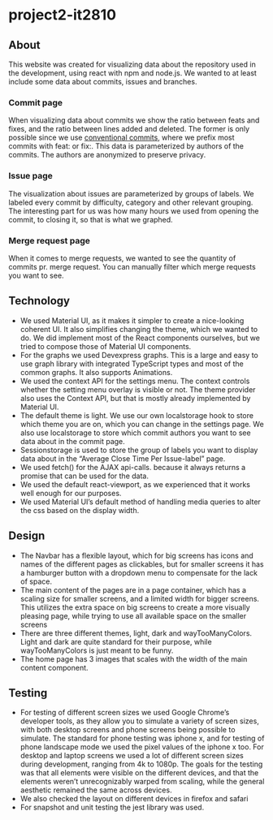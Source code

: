 # project2-it2810
## About
This website was created for visualizing data about the repository used in the development, using react with npm and node.js.
We wanted to at least include some data about commits, issues and branches.

### Commit page
When visualizing data about commits we show the ratio between feats and fixes,
and the ratio between lines added and deleted. The former is only possible
since we use [conventional commits](https://www.conventionalcommits.org/en/v1.0.0/),
where we prefix most commits with feat: or fix:.
This data is parameterized by authors of the commits.
The authors are anonymized to preserve privacy.

### Issue page
The visualization about issues are parameterized by groups of labels. We labeled every commit by difficulty, category and other relevant grouping. The interesting part for us was how many hours we used from opening the commit, to closing it, so that is what we graphed.

### Merge request page

When it comes to merge requests, we wanted to see the quantity of commits pr. merge request. You can manually filter which merge requests you want to see.

## Technology
 - We used Material UI, as it makes it simpler to create a nice-looking coherent UI. It also simplifies changing the theme, which we wanted to do. We did implement most of the React components ourselves, but we tried to compose those of Material UI components.
 - For the graphs we used Devexpress graphs. This is a large and easy to use graph library with integrated TypeScript types and most of the common graphs. It also supports Animations.
 - We used the context API for the settings menu. The context controls whether the setting menu overlay is visible or not. The theme provider also uses the Context API, but that is mostly already implemented by Material UI.
 - The default theme is light. We use our own localstorage hook to store which theme you are on, which you can change in the settings page. We also use localstorage to store which commit authors you want to see data about in the commit page.
 - Sessionstorage is used to store the group of labels you want to display data about in the “Average Close Time Per Issue-label” page.
 - We used fetch() for the AJAX api-calls. because it always returns a promise that can be used for the data.
 - We used the default react-viewport, as we experienced that it works well enough for our purposes.
 - We used Material UI’s default method of handling media queries to alter the css based on the display width.

## Design
 - The Navbar has a flexible layout, which for big screens has icons and names of the different pages as clickables, but for smaller screens it has a hamburger button with a dropdown menu to compensate for the lack of space.
 - The main content of the pages are in a page container, which has a scaling size for smaller screens, and a limited width for bigger screens. This utilizes the extra space on big screens to create a more visually pleasing page, while trying to use all available space on the smaller screens
 - There are three different themes, light, dark and wayTooManyColors. Light and dark are quite standard for their purpose, while wayTooManyColors is just meant to be funny.
 - The home page has 3 images that scales with the width of the main content component.

## Testing
 - For testing of different screen sizes we used Google Chrome’s developer tools, as they allow you to simulate a variety of screen sizes, with both desktop screens and phone screens being possible to simulate. The standard for phone testing was iphone x, and for testing of phone landscape mode we used the pixel values of the iphone x too. For desktop and laptop screens we used a lot of different screen sizes during development, ranging from 4k to 1080p. The goals for the testing was that all elements were visible on the different devices, and that the elements weren’t unrecognizably warped from scaling, while the general aesthetic remained the same across devices.
 - We also checked the layout on different devices in firefox and safari
 - For snapshot and unit testing the jest library was used.

